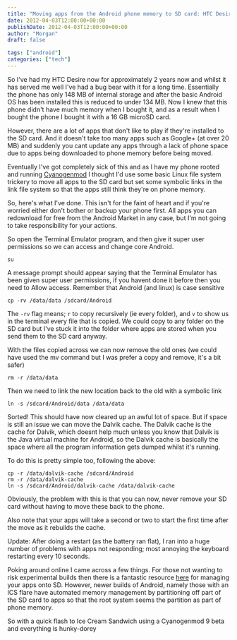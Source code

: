 ```yaml
---
title: "Moving apps from the Android phone memory to SD card: HTC Desire"
date: 2012-04-03T12:00:00+00:00
publishDate: 2012-04-03T12:00:00+00:00
author: "Morgan"
draft: false

tags: ["android"]
categories: ["tech"]
---
```


So I've had my HTC Desire now for approximately 2 years now and whilst it has served me well I've had a bug bear with it for a long time. Essentially the phone has only 148 MB of internal storage and after the basic Android OS has been installed this is reduced to under 134 MB. Now I knew that this phone didn't have much memory when I bought it, and as a result when I bought the phone I bought it with a 16 GB microSD card.

However, there are a lot of apps that don't like to play if they're installed to the SD card. And it doesn't take too many apps such as Google+ (at over 20 MB) and suddenly you cant update any apps through a lack of phone space due to apps being downloaded to phone memory before being moved.

Eventually I've got completely sick of this and as I have my phone rooted and running [Cyanogenmod](http://www.cyanogenmod.com/) I thought I'd use some basic Linux file system trickery to move all apps to the SD card but set some symbolic links in the link file system so that the apps still think they're on phone memory.

So, here's what I've done. This isn't for the faint of heart and if you're worried either don't bother or backup your phone first. All apps you can redownload for free from the Android Market in any case, but I'm not going to take responsibility for your actions.

So open the Terminal Emulator program, and then give it super user permissions so we can access and change core Android.
```
su
```

A message prompt should appear saying that the Terminal Emulator has been given super user permissions, if you havent done it before then you need to Allow access. Remember that Android (and linux) is case sensitive
```
cp -rv /data/data /sdcard/Android
```

The `-rv` flag means; `r` to copy recursively (ie every folder), and `v` to show us in the terminal every file that is copied. We could copy to any folder on the SD card but I've stuck it into the folder where apps are stored when you send them to the SD card anyway.

With the files copied across we can now remove the old ones (we could have used the mv command but I was prefer a copy and remove, it's a bit safer)
```
rm -r /data/data
```

Then we need to link the new location back to the old with a symbolic link
```
ln -s /sdcard/Android/data /data/data
```

Sorted! This should have now cleared up an awful lot of space. But if space is still an issue we can move the Dalvik cache. The Dalvik cache is the cache for Dalvik, which doesnt help much unless you know that Dalvik is the Java virtual machine for Android, so the Dalvik cache is basically the space where all the program information gets dumped whilst it's running.

To do this is pretty simple too, following the above:
```
cp -r /data/dalvik-cache /sdcard/Android
rm -r /data/dalvik-cache
ln -s /sdcard/Android/dalvik-cache /data/dalvik-cache
```

Obviously, the problem with this is that you can now, never remove your SD card without having to move these back to the phone.

Also note that your apps will take a second or two to start the first time after the move as it rebuilds the cache.

Update: After doing a restart (as the battery ran flat), I ran into a huge number of problems with apps not responding; most annoying the keyboard restarting every 10 seconds.

Poking around online I came across a few things. For those not wanting to risk experimental builds then there is a fantastic resource [here](https://web.archive.org/web/20131005165600/http://android.modaco.com/topic/331205-guide-how-to-get-more-free-space-for-your-apps/) for managing your apps onto SD. However, newer builds of Android, namely those with an ICS flare have automated memory management by partitioning off part of the SD card to apps so that the root system seems the partition as part of phone memory.

So with a quick flash to Ice Cream Sandwich using a Cyanogenmod 9 beta and everything is hunky-dorey
